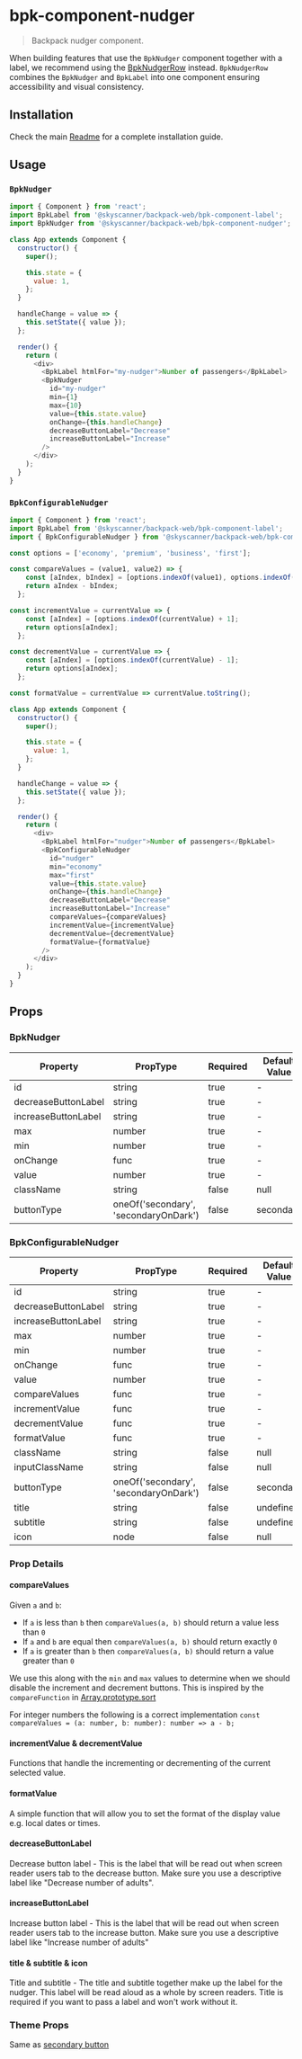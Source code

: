 # bpk-component-nudger

> Backpack nudger component.

When building features that use the `BpkNudger` component together with a label, we recommend using the [BpkNudgerRow](../bpk-component-nudger-row/README.md) instead. `BpkNudgerRow` combines the `BpkNudger` and `BpkLabel` into one component ensuring accessibility and visual consistency.

## Installation

Check the main [Readme](https://github.com/skyscanner/backpack#usage) for a complete installation guide.

## Usage

### `BpkNudger`

```js
import { Component } from 'react';
import BpkLabel from '@skyscanner/backpack-web/bpk-component-label';
import BpkNudger from '@skyscanner/backpack-web/bpk-component-nudger';

class App extends Component {
  constructor() {
    super();

    this.state = {
      value: 1,
    };
  }

  handleChange = value => {
    this.setState({ value });
  };

  render() {
    return (
      <div>
        <BpkLabel htmlFor="my-nudger">Number of passengers</BpkLabel>
        <BpkNudger
          id="my-nudger"
          min={1}
          max={10}
          value={this.state.value}
          onChange={this.handleChange}
          decreaseButtonLabel="Decrease"
          increaseButtonLabel="Increase"
        />
      </div>
    );
  }
}
```

### `BpkConfigurableNudger`

```js
import { Component } from 'react';
import BpkLabel from '@skyscanner/backpack-web/bpk-component-label';
import { BpkConfigurableNudger } from '@skyscanner/backpack-web/bpk-component-nudger';

const options = ['economy', 'premium', 'business', 'first'];

const compareValues = (value1, value2) => {
    const [aIndex, bIndex] = [options.indexOf(value1), options.indexOf(value2)];
    return aIndex - bIndex;
  };

const incrementValue = currentValue => {
    const [aIndex] = [options.indexOf(currentValue) + 1];
    return options[aIndex];
  };

const decrementValue = currentValue => {
    const [aIndex] = [options.indexOf(currentValue) - 1];
    return options[aIndex];
  };

const formatValue = currentValue => currentValue.toString();

class App extends Component {
  constructor() {
    super();

    this.state = {
      value: 1,
    };
  }

  handleChange = value => {
    this.setState({ value });
  };

  render() {
    return (
      <div>
        <BpkLabel htmlFor="nudger">Number of passengers</BpkLabel>
        <BpkConfigurableNudger
          id="nudger"
          min="economy"
          max="first"
          value={this.state.value}
          onChange={this.handleChange}
          decreaseButtonLabel="Decrease"
          increaseButtonLabel="Increase"
          compareValues={compareValues}
          incrementValue={incrementValue}
          decrementValue={decrementValue}
          formatValue={formatValue}
        />
      </div>
    );
  }
}
```

## Props

### BpkNudger

| Property            | PropType                      | Required | Default Value |
| ------------------- | ----------------------------- | -------- | ------------- |
| id                  | string                        | true     | -             |
| decreaseButtonLabel | string                        | true     | -             |
| increaseButtonLabel | string                        | true     | -             |
| max                 | number                        | true     | -             |
| min                 | number                        | true     | -             |
| onChange            | func                          | true     | -             |
| value               | number                        | true     | -             |
| className           | string                        | false    | null          |
| buttonType          | oneOf('secondary', 'secondaryOnDark') | false    | secondary     |

### BpkConfigurableNudger

| Property            	| PropType                              	| Required 	| Default Value 	|
|---------------------	|---------------------------------------	|----------	|---------------	|
| id                  	| string                                	| true     	| -             	|
| decreaseButtonLabel 	| string                                	| true     	| -             	|
| increaseButtonLabel 	| string                                	| true     	| -             	|
| max                 	| number                                	| true     	| -             	|
| min                 	| number                                	| true     	| -             	|
| onChange            	| func                                  	| true     	| -             	|
| value               	| number                                	| true     	| -             	|
| compareValues       	| func                                  	| true     	| -             	|
| incrementValue      	| func                                  	| true     	| -             	|
| decrementValue      	| func                                  	| true     	| -             	|
| formatValue         	| func                                  	| true     	| -             	|
| className           	| string                                	| false    	| null          	|
| inputClassName      	| string                                	| false    	| null          	|
| buttonType          	| oneOf('secondary', 'secondaryOnDark') 	| false    	| secondary     	|
| title               	| string                                	| false    	| undefined     	|
| subtitle            	| string                                	| false    	| undefined     	|
| icon                	| node                                  	| false    	| null          	|

### Prop Details

#### compareValues

Given `a` and `b`:
- If `a` is less than `b` then `compareValues(a, b)` should return a value less than `0`
- If  `a` and `b` are equal then `compareValues(a, b)` should return exactly `0`
- If `a` is greater than `b` then `compareValues(a, b)` should return a value greater than `0`

We use this along with the `min` and `max` values to determine when we should disable the increment and decrement buttons. This is inspired by the `compareFunction` in [Array.prototype.sort](https://developer.mozilla.org/en-US/docs/Web/JavaScript/Reference/Global_Objects/Array/sort#Description)

For integer numbers the following is a correct implementation `const compareValues = (a: number, b: number): number => a - b;`

#### incrementValue & decrementValue

Functions that handle the incrementing or decrementing of the current selected value.

#### formatValue

A simple function that will allow you to set the format of the display value e.g. local dates or times.

#### decreaseButtonLabel

Decrease button label - This is the label that will be read out when screen reader users tab to the decrease button. Make sure you use a descriptive label like "Decrease number of adults".

#### increaseButtonLabel

Increase button label - This is the label that will be read out when screen reader users tab to the increase button. Make sure you use a descriptive label like "Increase number of adults"

#### title & subtitle & icon

Title and subtitle - The title and subtitle together make up the label for the nudger. This label will be read aloud as a whole by screen readers. Title is required if you want to pass a label and won't work without it.

### Theme Props

Same as [secondary button](/components/web/buttons#theme-props)
